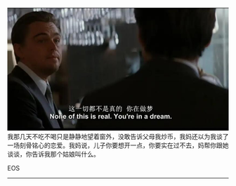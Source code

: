 ![not real](not_real.jpg)
我那几天不吃不喝只是静静地望着窗外，没敢告诉父母我炒币，我妈还以为我谈了一场刻骨铭心的恋爱。我妈说，儿子你要想开一点，你要实在过不去，妈帮你跟她谈谈，你告诉我那个姑娘叫什么。

EOS

---
